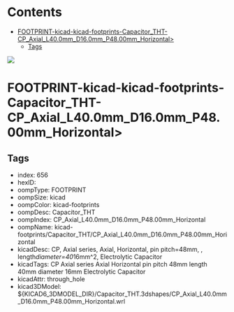 



Contents
========

* [FOOTPRINT-kicad-kicad-footprints-Capacitor_THT-CP_Axial_L40.0mm_D16.0mm_P48.00mm_Horizontal>](#footprint-kicad-kicad-footprints-capacitor_tht-cp_axial_l400mm_d160mm_p4800mm_horizontal)
	* [Tags](#tags)
  
![][im]
# FOOTPRINT-kicad-kicad-footprints-Capacitor_THT-CP_Axial_L40.0mm_D16.0mm_P48.00mm_Horizontal>

## Tags

- index: 656
- hexID: 
- oompType: FOOTPRINT
- oompSize: kicad
- oompColor: kicad-footprints
- oompDesc: Capacitor_THT
- oompIndex: CP_Axial_L40.0mm_D16.0mm_P48.00mm_Horizontal
- oompName: kicad-footprints/Capacitor_THT/CP_Axial_L40.0mm_D16.0mm_P48.00mm_Horizontal
- kicadDesc: CP, Axial series, Axial, Horizontal, pin pitch=48mm, , length*diameter=40*16mm^2, Electrolytic Capacitor
- kicadTags: CP Axial series Axial Horizontal pin pitch 48mm  length 40mm diameter 16mm Electrolytic Capacitor
- kicadAttr: through_hole
- kicad3DModel: ${KICAD6_3DMODEL_DIR}/Capacitor_THT.3dshapes/CP_Axial_L40.0mm_D16.0mm_P48.00mm_Horizontal.wrl



[im]: image.png
